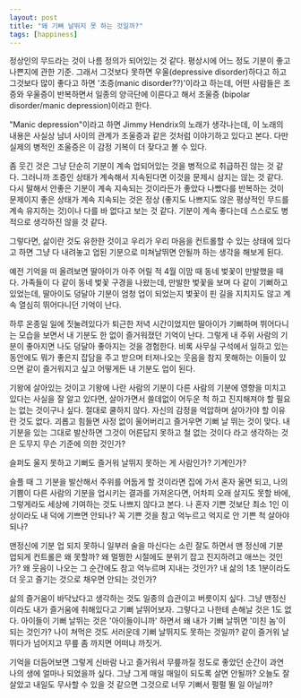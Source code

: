 ```yaml
---
layout: post
title: "왜 기뻐 날뛰지 못 하는 것일까?"
tags: [happiness]
---
```


정상인의 무드라는 것이 나름 정의가 되어있는 것 같다. 평상시에 어느 정도 기분이 좋고 나쁜지에 관한 기준. 그래서 그것보다 못하면 우울(depressive disorder)하다고 하고 그것보다 많이 좋다고 하면 '조증(manic disorder??)'이라고 하는데, 어떤 사람들은 조증와 우울증이 반복하면서 일종의 양극단에 이른다고 해서 조울증 (bipolar disorder/manic depression)이라고 한다. 

"Manic depression"이라고 하면 Jimmy Hendrix의 노래가 생각나는데, 이 노래의 내용은 사실상 남녀 사이의 관계가 조울증과 같은 것처럼 이야기하고 있다고 본다. 다만 실제의 병적인 조울증은 이 감정 기복이 더 잦다고 볼 수 있다. 

좀 웃긴 것은 그냥 단순히 기분이 계속 업되어있는 것을 병적으로 취급하진 않는 것 같다. 그러니까 조증인 상태가 계속해서 지속된다면 이것을 문제시 삼지는 않는 것 같다. 다시 말해서 안좋은 기분이 계속 지속되는 것이라든가 좋았다 나빴다를 반복하는 것이 문제이지 좋은 상태가 계속 지속되는 것은 정상 (좋지도 나쁘지도 않은 평상적인 무드를 계속 유지하는 것)이나 다를 바 없다고 보는 것 같다. 기분이 계속 좋다는데 스스로도 병적으로 생각하진 않을 것 같다. 

그렇다면, 삶이란 것도 유한한 것이고 우리가 우리 마음을 컨트롤할 수 있는 상태에 있다고 하면 그냥 다 내려놓고 업된 기분으로 미쳐날뛰면 안될까 하는 생각을 해보게 된다.

예전 기억을 떠 올려보면 딸아이가 아주 어릴 적 4월 이맘 때 동네 벛꽃이 만발했을 때다. 가족들이 다 같이 동네 벛꽃 구경을 나왔는데, 만발한 벛꽃을 보며 다 같이 기뻐하고 있었는데, 딸아이도 덩달아 기분이 엄청 업이 되었는지 벛꽃이 핀 길을 지치지도 않고 계속 열심히 뛰어다니던 기억이 난다. 

하루 온종일 일에 짓눌려있다가 퇴근한 저녁 시간이었지만 딸아이가 기뻐하며 뛰어다니는 모습을 보면서 내 기분도 한 없이 즐거워졌던 기억이 난다. 그렇게 내 주위 사람의 기분이 좋아지면 나도 덩달아 좋아지는 것을 경험한다. 비록 사무실 구석에서 일하고 있는 동안에도 뭐가 좋은지 잡담을 주고 받으며 터져나오는 웃음을 참지 못해하는 이들이 있으면 같이 즐거워지고 싶고 어떻게든 내 기분도 업이 된다. 

기왕에 살아있는 것이고 기왕에 나란 사람의 기분이 다른 사람의 기분에 영향을 미치고 있다는 사실을 잘 알고 있다면, 살아가면서 쓸데없이 어두운 척 하고 진지해져야 할 필요는 없는 것이구나 싶다. 절대로 쿨하지 않다. 자신의 감정을 억압하며 살아가야 할 이유란 것도 없다. 괴롭고 힘들면 사정 없이 울어버리고 즐거우면 기뻐 날 뛰는 것이 맞다. 내 기분을 있는 그대로 발산하면 그것이 어른답지 못하고 철 없는 것이다 라고 생각하는 것은 도무지 무슨 기준에 의한 것인가?

슬퍼도 울지 못하고 기뻐도 즐거워 날뛰지 못하는 게 사람인가? 기계인가? 

슬플 때 그 기분을 발산해서 주위를 어둡게 할 것이라면 집에 가서 혼자 울면 되고, 나의 기쁨이 다른 사람의 기분을 업시키는 결과를 가져온다면, 어차피 오래 살지도 못할 바에, 그렇게라도 세상에 기여하는 것도 나쁘지 않다고 본다. 나 혼자 기쁜 것보단 최소 1인 이상이라도 내 덕에 기쁘면 안되나? 꼭 기쁜 것을 참고 억누르고 억지로 안 기쁜 척 살아야 되나?

맨정신에 기분 업 되지 못하니 일부러 술을 마신다는 소린 잘도 하면서 맨 정신에 기분 업되게 컨트롤은 왜 못할까? 왜 멀쩡한 시절에도 분위기 잡고 진지하려고 애쓰는 것인가? 왜 웃음이 나오는 그 순간에도 참고 억누르며 지내는 것인가? 내 삶의 1초 1분이라도 더 웃고 즐기는 것으로 채우면 안되는 것인가?

삶의 즐거움이 바닥났다고 생각하는 것도 일종의 습관이고 버릇이지 싶다. 그냥 맨정신이라도 내가 즐거움에 취해있다고 기뻐 날뛰어보자. 그렇다고 나한테 손해날 것은 1도 없다. 아이들이 기뻐 날뛰는 것은 '아이들이니까' 하면서 왜 내가 기뻐 날뛰면 '미친 놈'이 되는 것인가? 나이 쳐먹은 것도 서러운데 기뻐 날뛰지도 못하는 것일까? 같이 즐거워 날뛰다가 넘어지고 무릎 좀 까지면 어떠냐 까짓거. 

기억을 더듬어보면 그렇게 신바람 나고 즐거워서 무릎까질 정도로 좋았던 순간이 과연 나의 생에 얼마나 되었을까 싶다. 그냥 그게 매일 매일이 되도록 살면 안될까? 오늘도 잘 살았고 내일도 무사할 수 있을 것 같으면 그것으로 너무 기뻐서 펄펄 뛸 일 아닐까?
